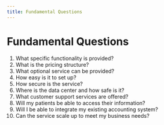 ```yaml
---
title: Fundamental Questions
---
```


# Fundamental Questions

1. What specific functionality is provided?
2. What is the pricing structure?
3. What optional service can be provided?
4. How easy is it to set up?
5. How secure is the service?
6. Where is the data center and how safe is it?
7. What customer support services are offered?
8. Will my patients be able to access their information?
9. Will I be able to integrate my existing accounting system?
10. Can the service scale up to meet my business needs?

